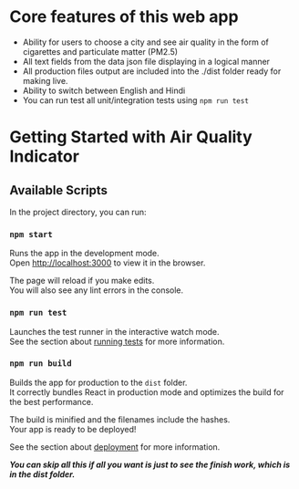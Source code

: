 # Core features of this web app

- Ability for users to choose a city and see air quality in the form of cigarettes and particulate matter (PM2.5)
- All text fields from the data json file displaying in a logical manner
- All production files output are included into the ./dist folder ready for making live.
- Ability to switch between English and Hindi
- You can run test all unit/integration tests using ```npm run test```

# Getting Started with Air Quality Indicator

## Available Scripts

In the project directory, you can run:

### `npm start`

Runs the app in the development mode.\
Open [http://localhost:3000](http://localhost:3000) to view it in the browser.

The page will reload if you make edits.\
You will also see any lint errors in the console.

### `npm run test`

Launches the test runner in the interactive watch mode.\
See the section about [running tests](https://facebook.github.io/create-react-app/docs/running-tests) for more information.

### `npm run build`

Builds the app for production to the `dist` folder.\
It correctly bundles React in production mode and optimizes the build for the best performance.

The build is minified and the filenames include the hashes.\
Your app is ready to be deployed!

See the section about [deployment](https://facebook.github.io/create-react-app/docs/deployment) for more information.

***You can skip all this if all you want is just to see the finish work, which is in the dist folder.***
